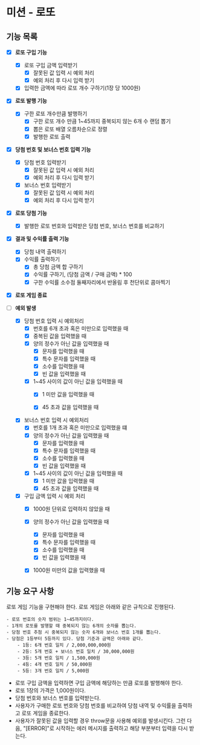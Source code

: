 # 미션 - 로또

## 기능 목록
- [x] **로또 구입 기능**
  - [x] 로또 구입 금액 입력받기
    - [x] 잘못된 값 입력 시 예외 처리
    - [x] 예외 처리 후 다시 입력 받기
  - [x] 입력한 금액에 따라 로또 개수 구하기(1장 당 1000원)

- [x] **로또 발행 기능**
  - [x] 구한 로또 개수만큼 발행하기
    - [x] 구한 로또 개수 만큼 1~45까지 중복되지 않는 6개 수 랜덤 뽑기
    - [x] 뽑은 로또 배열 오름차순으로 정렬
    - [x] 발행한 로또 출력

- [x] **당첨 번호 및 보너스 번호 입력 기능**
  - [x] 당첨 번호 입력받기
    - [x] 잘못된 값 입력 시 예외 처리
    - [x] 예외 처리 후 다시 입력 받기
  - [x] 보너스 번호 입력받기
    - [x] 잘못된 값 입력 시 예외 처리
    - [x] 예외 처리 후 다시 입력 받기

- [x] **로또 당첨 기능**
  - [x] 발행한 로또 번호와 입력받은 당첨 번호, 보너스 번호를 비교하기

- [x] **결과 및 수익률 출력 기능**
  - [x] 당첨 내역 출력하기
  - [x] 수익률 출력하기
    - [x] 총 당첨 금액 합 구하기
    - [x] 수익률 구하기, (당첨 금액 / 구매 금액) * 100
    - [x] 구한 수익률 소수점 둘째자리에서 반올림 후 천단위로 콤마찍기

- [x] **로또 게임 종료**

- [ ] **예외 발생**

  - [x] 당첨 번호 입력 시 예외처리
    - [x] 번호를 6개 초과 혹은 미만으로 입력했을 때
    - [x] 중복된 값을 입력했을 때
    - [x] 양의 정수가 아닌 값을 입력했을 때
      - [x] 문자를 입력했을 때
      - [x] 특수 문자를 입력했을 때
      - [x] 소수를 입력했을 때
      - [x] 빈 값을 입력했을 때
    - [x] 1~45 사이의 값이 아닌 값을 입력했을 때 
      - [x] 1 미만 값을 입력했을 때
      - [x] 45 초과 값을 입력했을 때
    

  - [x] 보너스 번호 입력 시 예외처리
    - [x] 번호를 1개 초과 혹은 미만으로 입력했을 떄
    - [x] 양의 정수가 아닌 값을 입력했을 때
      - [x] 문자를 입력했을 때
      - [x] 특수 문자를 입력했을 때
      - [x] 소수를 입력했을 때
      - [x] 빈 값을 입력했을 때
    - [x] 1~45 사이의 값이 아닌 값을 입력했을 때 
      - [x] 1 미만 값을 입력했을 때
      - [x] 45 초과 값을 입력했을 때

  - [x] 구입 금액 입력 시 예외 처리
    - [x] 1000원 단위로 입력하지 않았을 때
    - [x] 양의 정수가 아닌 값을 입력했을 때
      - [x] 문자를 입력했을 때
      - [x] 특수 문자를 입력했을 때
      - [x] 소수를 입력했을 때
      - [x] 빈 값을 입력했을 때
    - [x] 1000원 미만의 값을 입력했을 때




## 기능 요구 사항

로또 게임 기능을 구현해야 한다. 로또 게임은 아래와 같은 규칙으로 진행된다.
```
- 로또 번호의 숫자 범위는 1~45까지이다.
- 1개의 로또를 발행할 때 중복되지 않는 6개의 숫자를 뽑는다.
- 당첨 번호 추첨 시 중복되지 않는 숫자 6개와 보너스 번호 1개를 뽑는다.
- 당첨은 1등부터 5등까지 있다. 당첨 기준과 금액은 아래와 같다.
    - 1등: 6개 번호 일치 / 2,000,000,000원
    - 2등: 5개 번호 + 보너스 번호 일치 / 30,000,000원
    - 3등: 5개 번호 일치 / 1,500,000원
    - 4등: 4개 번호 일치 / 50,000원
    - 5등: 3개 번호 일치 / 5,000원
```
- 로또 구입 금액을 입력하면 구입 금액에 해당하는 만큼 로또를 발행해야 한다.
- 로또 1장의 가격은 1,000원이다.
- 당첨 번호와 보너스 번호를 입력받는다.
- 사용자가 구매한 로또 번호와 당첨 번호를 비교하여 당첨 내역 및 수익률을 출력하고 로또 게임을 종료한다.
- 사용자가 잘못된 값을 입력할 경우 throw문을 사용해 예외를 발생시킨다. 그런 다음, "[ERROR]"로 시작하는 에러 메시지를 출력하고 해당 부분부터 입력을 다시 받는다.